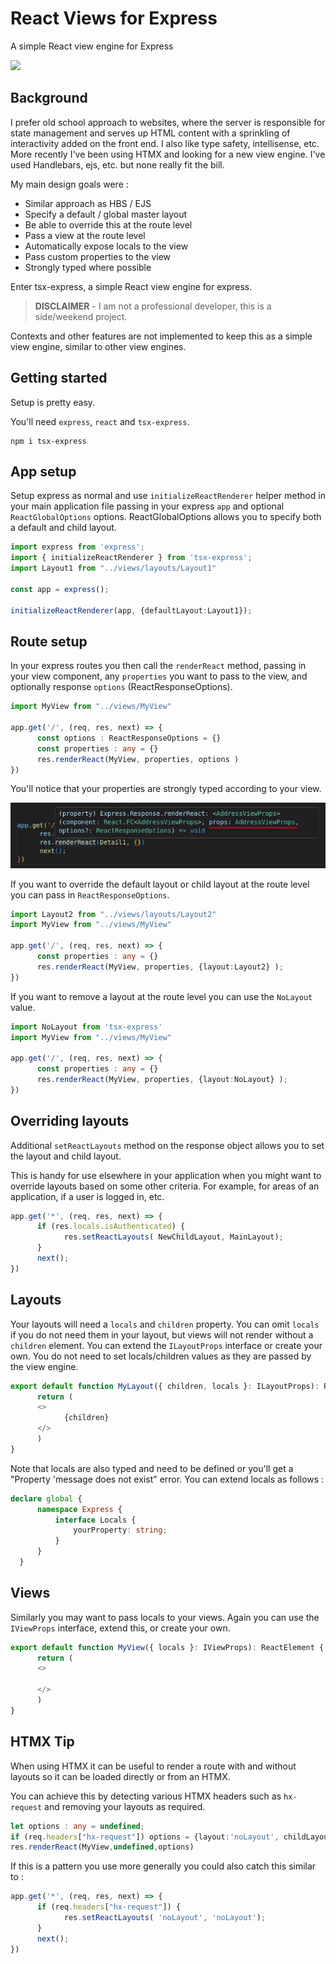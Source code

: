  
# React Views for Express

A simple React view engine for Express 

[![][version]](https://www.npmjs.com/package/tsx-express)

## Background

I prefer old school approach to websites, where the server is responsible for state management and serves up HTML content with a sprinkling of interactivity added on the front end. I also like type safety, intellisense, etc. More recently I've been using HTMX and looking for a new view engine. I've used Handlebars, ejs, etc. but none really fit the bill. 

My main design goals were :

- Similar approach as HBS / EJS
- Specify a default / global master layout
- Be able to override this at the route level
- Pass a view at the route level
- Automatically expose locals to the view
- Pass custom properties to the view 
- Strongly typed where possible

Enter tsx-express, a simple React view engine for express. 

> **DISCLAIMER** - I am not a professional developer, this is a side/weekend project.

Contexts and other features are not implemented to keep this as a simple view engine, similar to other view engines.

## Getting started

Setup is pretty easy. 

You'll need `express`, `react` and `tsx-express`.

```console {:copy}
npm i tsx-express
```

## App setup

Setup express as normal and use `initializeReactRenderer` helper method in your main application file passing in your express `app` and optional `ReactGlobalOptions` options. ReactGlobalOptions allows you to specify both a default and child layout.

```typescript {:copy}
import express from 'express';
import { initializeReactRenderer } from 'tsx-express';
import Layout1 from "../views/layouts/Layout1"

const app = express();

initializeReactRenderer(app, {defaultLayout:Layout1});
```

## Route setup

In your express routes you then call the `renderReact` method, passing in your view component, any `properties` you want to pass to the view, and optionally response `options` (ReactResponseOptions).

```typescript {:copy}
import MyView from "../views/MyView"

app.get('/', (req, res, next) => {
      const options : ReactResponseOptions = {}
      const properties : any = {}
      res.renderReact(MyView, properties, options )
})

```

You'll notice that your properties are strongly typed according to your view.

![typed renderReact method](/resources/renderReactMethod.webp)

If you want to override the default layout or child layout at the route level you can pass in `ReactResponseOptions`.

```typescript {:copy}
import Layout2 from "../views/layouts/Layout2"
import MyView from "../views/MyView"

app.get('/', (req, res, next) => {
      const properties : any = {}
      res.renderReact(MyView, properties, {layout:Layout2} );
})
```

If you want to remove a layout at the route level you can use the `NoLayout` value.

```typescript {:copy}
import NoLayout from 'tsx-express'
import MyView from "../views/MyView"

app.get('/', (req, res, next) => {
      const properties : any = {}
      res.renderReact(MyView, properties, {layout:NoLayout} );
})
```

## Overriding layouts

Additional `setReactLayouts` method on the response object allows you to set the layout and child layout.

This is handy for use elsewhere in your application when you might want to override layouts based on some other criteria. For example, for areas of an application, if a user is logged in, etc.

```typescript {:copy}
app.get('*', (req, res, next) => {
      if (res.locals.isAuthenticated) {
            res.setReactLayouts( NewChildLayout, MainLayout);
      }
      next();
})
```

## Layouts 

Your layouts will need a `locals` and `children` property. You can omit `locals` if you do not need them in your layout, but views will not render without a `children` element. You can extend the `ILayoutProps` interface or create your own. You do not need to set locals/children values as they are passed by the view engine.

```typescript {:copy}
export default function MyLayout({ children, locals }: ILayoutProps): ReactElement {
      return (
      <>
            {children}
      </>
      )
}
```

Note that locals are also typed and need to be defined or you'll get a "Property 'message does not exist" error. You can extend locals as follows :

```typescript {:copy}
declare global {
      namespace Express {
          interface Locals {
              yourProperty: string;
          }
      }
  }
```

## Views

Similarly you may want to pass locals to your views. Again you can use the `IViewProps` interface, extend this, or create your own.

```typescript {:copy}
export default function MyView({ locals }: IViewProps): ReactElement {
      return (
      <>

      </>
      )
}
```

## HTMX Tip

When using HTMX it can be useful to render a route with and without layouts so it can be loaded directly or from an HTMX. 

You can achieve this by detecting various HTMX headers such as `hx-request` and removing your layouts as required.

```typescript {:copy}
let options : any = undefined;
if (req.headers["hx-request"]) options = {layout:'noLayout', childLayout:'noLayout'}
res.renderReact(MyView,undefined,options)
```

If this is a pattern you use more generally you could also catch this similar to :

```typescript {:copy}
app.get('*', (req, res, next) => {
      if (req.headers["hx-request"]) {
            res.setReactLayouts( 'noLayout', 'noLayout');
      }
      next();
})
```


[version]: https://badgen.net/github/tag/danielbayley80/tsx-express?label=Version&color=0f6bff
[license]: https://badgen.net/github/license/danielbayley80/tsx-express?label=License&color=0f6bff